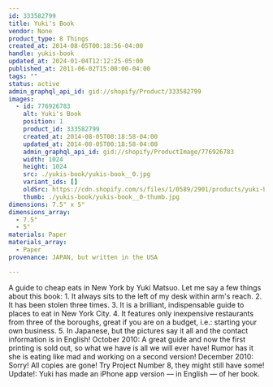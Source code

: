 ```yaml
---
id: 333582799
title: Yuki's Book
vendor: None
product_type: 8 Things
created_at: 2014-08-05T00:18:56-04:00
handle: yukis-book
updated_at: 2024-01-04T12:12:25-05:00
published_at: 2011-06-02T15:00:00-04:00
tags: ""
status: active
admin_graphql_api_id: gid://shopify/Product/333582799
images:
  - id: 776926783
    alt: Yuki's Book
    position: 1
    product_id: 333582799
    created_at: 2014-08-05T00:18:58-04:00
    updated_at: 2014-08-05T00:18:58-04:00
    admin_graphql_api_id: gid://shopify/ProductImage/776926783
    width: 1024
    height: 1024
    src: ./yukis-book/yukis-book__0.jpg
    variant_ids: []
    oldSrc: https://cdn.shopify.com/s/files/1/0589/2901/products/yuki-book.jpeg?v=1407212338
    thumb: ./yukis-book/yukis-book__0-thumb.jpg
dimensions: 7.5" x 5"
dimensions_array:
  - 7.5"
  - 5"
materials: Paper
materials_array:
  - Paper
provenance: JAPAN, but written in the USA

---
```


A guide to cheap eats in New York by Yuki Matsuo. Let me say a few things about this book: 1. It always sits to the left of my desk within arm's reach. 2. It has been stolen three times. 3. It is a brilliant, indispensable guide to places to eat in New York City. 4. It features only inexpensive restaurants from three of the boroughs, great if you are on a budget, i.e.: starting your own business. 5. In Japanese, but the pictures say it all and the contact information is in English! October 2010: A great guide and now the first printing is sold out, so what we have is all we will ever have! Rumor has it she is eating like mad and working on a second version! December 2010: Sorry! All copies are gone! Try Project Number 8, they might still have some! Update!: Yuki has made an iPhone app version — in English — of her book.